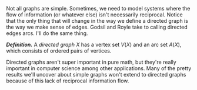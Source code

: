 Not all graphs are simple. Sometimes, we need to model systems where the flow of information (or whatever else) isn't necessarily reciprocal. Notice that the only thing that will change in the way we define a directed graph is the way we make sense of edges. Godsil and Royle take to calling directed edges arcs. I'll do the same thing.

<b><em>Definition.</em></b> A <em>directed graph</em> $X$ has a vertex set $V(X)$ and an arc set $A(X)$, which consists of ordered pairs of vertices.

Directed graphs aren't super important in pure math, but they're really important in computer science among other applications. Many of the pretty results we'll uncover about simple graphs won't extend to directed graphs because of this lack of reciprocal information flow.